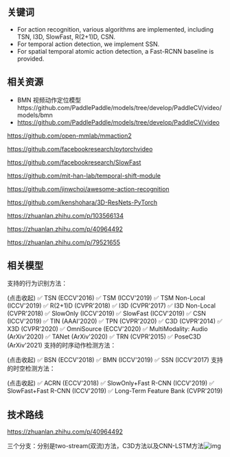 ## 关键词

- For action recognition, various algorithms are implemented, including TSN, I3D, SlowFast, R(2+1)D, CSN.
- For temporal action detection, we implement SSN.
- For spatial temporal atomic action detection, a Fast-RCNN baseline is provided.



## 相关资源

- BMN 视频动作定位模型https://github.com/PaddlePaddle/models/tree/develop/PaddleCV/video/models/bmn
- https://github.com/PaddlePaddle/models/tree/develop/PaddleCV/video



https://github.com/open-mmlab/mmaction2

https://github.com/facebookresearch/pytorchvideo

https://github.com/facebookresearch/SlowFast

https://github.com/mit-han-lab/temporal-shift-module



https://github.com/jinwchoi/awesome-action-recognition

https://github.com/kenshohara/3D-ResNets-PyTorch



https://zhuanlan.zhihu.com/p/103566134

https://zhuanlan.zhihu.com/p/40964492

https://zhuanlan.zhihu.com/p/79521655



## 相关模型

支持的行为识别方法：

(点击收起)
✅ TSN (ECCV'2016)
✅ TSM (ICCV'2019)
✅ TSM Non-Local (ICCV'2019)
✅ R(2+1)D (CVPR'2018)
✅ I3D (CVPR'2017)
✅ I3D Non-Local (CVPR'2018)
✅ SlowOnly (ICCV'2019)
✅ SlowFast (ICCV'2019)
✅ CSN (ICCV'2019)
✅ TIN (AAAI'2020)
✅ TPN (CVPR'2020)
✅ C3D (CVPR'2014)
✅ X3D (CVPR'2020)
✅ OmniSource (ECCV'2020)
✅ MultiModality: Audio (ArXiv'2020)
✅ TANet (ArXiv'2020)
✅ TRN (CVPR'2015)
✅ PoseC3D (ArXiv'2021)
支持的时序动作检测方法：

(点击收起)
✅ BSN (ECCV'2018)
✅ BMN (ICCV'2019)
✅ SSN (ICCV'2017)
支持的时空检测方法：

(点击收起)
✅ ACRN (ECCV'2018)
✅ SlowOnly+Fast R-CNN (ICCV'2019)
✅ SlowFast+Fast R-CNN (ICCV'2019)
✅ Long-Term Feature Bank (CVPR'2019)



## 技术路线



https://zhuanlan.zhihu.com/p/40964492

三个分支：分别是two-stream(双流)方法，C3D方法以及CNN-LSTM方法![img](https://pic4.zhimg.com/80/v2-a581b759e230543740966852df4e7be3_720w.jpg)





